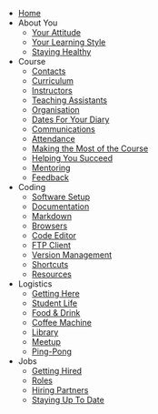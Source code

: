 * [Home](README.md)
* About You
    * [Your Attitude](about-you/your-attitude.md)
    * [Your Learning Style](about-you/your-learning-style.md)
    * [Staying Healthy](about-you/your-health.md)
* Course
    * [Contacts](course/contacts.md)
    * [Curriculum](course/curriculum.md)
    * [Instructors](course/instructors.md)
    * [Teaching Assistants](course/teaching-assistants.md)
    * [Organisation](course/organisation.md)
    * [Dates For Your Diary](course/dates-for-your-diary.md)
    * [Communications](course/communications.md)
    * [Attendance](course/attendance.md)
    * [Making the Most of the Course](course/making-the-most-of-the-course.md)
    * [Helping You Succeed](course/helping-you-to-succeed.md)
    * [Mentoring](course/mentoring.md)
    * [Feedback](course/feedback.md)
* Coding
    * [Software Setup](coding/software-setup.md)
    * [Documentation](coding/documentation.md)
    * [Markdown](coding/markdown.md)
    * [Browsers](coding/browsers.md)
    * [Code Editor](coding/code-editor.md)
    * [FTP Client](coding/ftp-client.md)
    * [Version Management](coding/version-management.md)
    * [Shortcuts](coding/shortcuts.md)
    * [Resources](coding/resources.md)
* Logistics
    * [Getting Here](logistics/getting-here.md)
    * [Student Life](logistics/student-life.md)
    * [Food & Drink](logistics/food.md)
    * [Coffee Machine](logistics/coffee-machine.md)
    * [Library](logistics/library.md)
    * [Meetup](logistics/meetup.md)
    * [Ping-Pong](logistics/ping-pong.md)
* Jobs
    * [Getting Hired](jobs/getting-hired.md)
    * [Roles](jobs/roles.md)
    * [Hiring Partners](jobs/hiring-partners.md)
    * [Staying Up To Date](jobs/newsletters.md)
